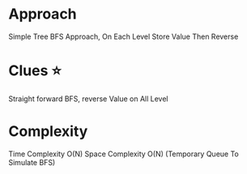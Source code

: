 Approach
=====================================

Simple Tree BFS Approach, On Each Level Store Value Then Reverse

Clues :star:
=====================================
Straight forward BFS, reverse Value on All Level

Complexity
=====================================
Time Complexity O(N) 
Space Complexity O(N) (Temporary Queue To Simulate BFS)
            

      
        
      

          